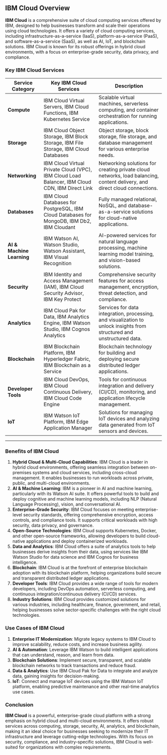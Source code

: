 ## IBM Cloud Overview

**IBM Cloud** is a comprehensive suite of cloud computing services offered by IBM, designed to help businesses transform and scale their operations using cloud technologies. It offers a variety of cloud computing services, including infrastructure-as-a-service (IaaS), platform-as-a-service (PaaS), and software-as-a-service (SaaS), as well as AI, IoT, and blockchain solutions. IBM Cloud is known for its robust offerings in hybrid cloud environments, with a focus on enterprise-grade security, data privacy, and compliance.

### Key IBM Cloud Services

| **Service Category**      | **Key IBM Cloud Services**                                                                     | **Description**                                                                                                           |
| ------------------------- | ---------------------------------------------------------------------------------------------- | ------------------------------------------------------------------------------------------------------------------------- |
| **Compute**               | IBM Cloud Virtual Servers, IBM Cloud Functions, IBM Kubernetes Service                         | Scalable virtual machines, serverless computing, and container orchestration for running applications.                    |
| **Storage**               | IBM Cloud Object Storage, IBM Block Storage, IBM File Storage, IBM Cloud Databases             | Object storage, block storage, file storage, and database management for various enterprise needs.                        |
| **Networking**            | IBM Cloud Virtual Private Cloud (VPC), IBM Cloud Load Balancer, IBM Cloud CDN, IBM Direct Link | Networking solutions for creating private cloud networks, load balancing, content delivery, and direct cloud connections. |
| **Databases**             | IBM Cloud Databases for PostgreSQL, IBM Cloud Databases for MongoDB, IBM Db2, IBM Cloudant     | Fully managed relational, NoSQL, and database-as-a-service solutions for cloud-native applications.                       |
| **AI & Machine Learning** | IBM Watson AI, Watson Studio, Watson Assistant, IBM Visual Recognition                         | AI-powered services for natural language processing, machine learning model training, and vision-based solutions.         |
| **Security**              | IBM Identity and Access Management (IAM), IBM Cloud Security Advisor, IBM Key Protect          | Comprehensive security features for access management, encryption, threat detection, and compliance.                      |
| **Analytics**             | IBM Cloud Pak for Data, IBM Analytics Engine, IBM Watson Studio, IBM Cognos Analytics          | Services for data integration, processing, and visualization to unlock insights from structured and unstructured data.    |
| **Blockchain**            | IBM Blockchain Platform, IBM Hyperledger Fabric, IBM Blockchain as a Service                   | Blockchain technology for building and deploying secure distributed ledger applications.                                  |
| **Developer Tools**       | IBM Cloud DevOps, IBM Cloud Continuous Delivery, IBM Cloud Code Engine                         | Tools for continuous integration and delivery (CI/CD), monitoring, and application lifecycle management.                  |
| **IoT**                   | IBM Watson IoT Platform, IBM Edge Application Manager                                          | Solutions for managing IoT devices and analyzing data generated from IoT sensors and devices.                             |

---

### Benefits of IBM Cloud

1. **Hybrid Cloud & Multi-Cloud Capabilities**: IBM Cloud is a leader in hybrid cloud environments, offering seamless integration between on-premises systems and cloud services, including cross-cloud management. It enables businesses to run workloads across private, public, and multi-cloud environments.
2. **AI & Machine Learning**: IBM is a pioneer in AI and machine learning, particularly with its Watson AI suite. It offers powerful tools to build and deploy cognitive and machine learning models, including NLP (Natural Language Processing), vision, and conversational AI.
3. **Enterprise-Grade Security**: IBM Cloud focuses on meeting enterprise-level security standards, offering comprehensive encryption, access controls, and compliance tools. It supports critical workloads with high security, data privacy, and governance.
4. **Open-Source Technologies**: IBM Cloud supports Kubernetes, Docker, and other open-source frameworks, allowing developers to build cloud-native applications and deploy containerized workloads.
5. **Data and Analytics**: IBM Cloud offers a suite of analytics tools to help businesses derive insights from their data, using services like IBM Watson Studio for data science and IBM Cognos for business intelligence.
6. **Blockchain**: IBM Cloud is at the forefront of enterprise blockchain adoption with its blockchain platform, helping organizations build secure and transparent distributed ledger applications.
7. **Developer Tools**: IBM Cloud provides a wide range of tools for modern developers, including DevOps automation, serverless computing, and continuous integration/continuous delivery (CI/CD) services.
8. **Industry Solutions**: IBM Cloud provides customized solutions for various industries, including healthcare, finance, government, and retail, helping businesses solve sector-specific challenges with the right cloud technologies.

### Use Cases of IBM Cloud

1. **Enterprise IT Modernization**: Migrate legacy systems to IBM Cloud to improve scalability, reduce costs, and increase business agility.
2. **AI & Automation**: Leverage IBM Watson to build intelligent applications that can understand, reason, and learn from data.
3. **Blockchain Solutions**: Implement secure, transparent, and scalable blockchain networks to track transactions and reduce fraud.
4. **Data & Analytics**: Use IBM Cloud Pak for Data to integrate and analyze data, gaining insights for decision-making.
5. **IoT**: Connect and manage IoT devices using the IBM Watson IoT platform, enabling predictive maintenance and other real-time analytics use cases.

### Conclusion

**IBM Cloud** is a powerful, enterprise-grade cloud platform with a strong emphasis on hybrid cloud and multi-cloud environments. It offers robust services across computing, storage, security, AI, analytics, and blockchain, making it an ideal choice for businesses seeking to modernize their IT infrastructure and leverage cutting-edge technologies. With its focus on security, compliance, and industry-specific solutions, IBM Cloud is well-suited for organizations with complex requirements.
